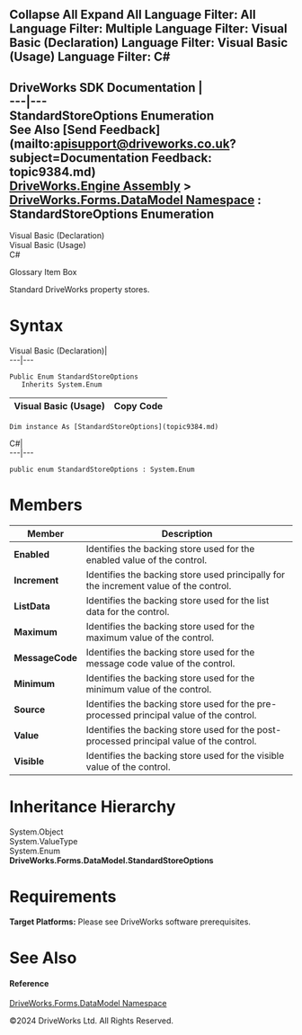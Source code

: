        

 Collapse All Expand All  Language Filter: All  Language Filter: Multiple  Language Filter: Visual Basic (Declaration) Language Filter: Visual Basic (Usage) Language Filter: C#  
---  
DriveWorks SDK Documentation  |   
---|---  
StandardStoreOptions Enumeration   
See Also [Send Feedback](mailto:apisupport@driveworks.co.uk?subject=Documentation Feedback: topic9384.md)  
[DriveWorks.Engine Assembly](topic2156.md) > [DriveWorks.Forms.DataModel Namespace](topic9371.md) : StandardStoreOptions Enumeration  
---  
  
Visual Basic (Declaration)    
Visual Basic (Usage)    
C# 

Glossary Item Box

Standard DriveWorks property stores. 

# Syntax

Visual Basic (Declaration)|   
---|---  
      
    
    Public Enum StandardStoreOptions 
       Inherits System.Enum  
  
Visual Basic (Usage)| Copy Code  
---|---  
      
    
    Dim instance As [StandardStoreOptions](topic9384.md)  
  
C#|   
---|---  
      
    
    public enum StandardStoreOptions : System.Enum   
  
# Members

Member| Description  
---|---  
**Enabled**|  Identifies the backing store used for the enabled value of the control.  
**Increment**|  Identifies the backing store used principally for the increment value of the control.  
**ListData**|  Identifies the backing store used for the list data for the control.  
**Maximum**|  Identifies the backing store used for the maximum value of the control.  
**MessageCode**|  Identifies the backing store used for the message code value of the control.  
**Minimum**|  Identifies the backing store used for the minimum value of the control.  
**Source**|  Identifies the backing store used for the pre-processed principal value of the control.  
**Value**|  Identifies the backing store used for the post-processed principal value of the control.  
**Visible**|  Identifies the backing store used for the visible value of the control.  
  
# Inheritance Hierarchy

System.Object  
System.ValueType  
System.Enum  
**DriveWorks.Forms.DataModel.StandardStoreOptions**  


# Requirements

**Target Platforms:** Please see DriveWorks software prerequisites.

# See Also

#### Reference

[DriveWorks.Forms.DataModel Namespace](topic9371.md)

©2024 DriveWorks Ltd. All Rights Reserved.
